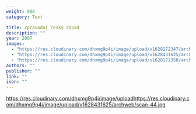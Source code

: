 ```yaml
---
weight: 900
category: Text

title: Zpravodaj český západ
description: ""
year: 2007
images:
  - "https://res.cloudinary.com/dhxmg9p4i/image/upload/v1628172347/archweb/scan-43.jpg"
  - "https://res.cloudinary.com/dhxmg9p4i/image/upload/v1628431625/archweb/scan-44.jpg"
  - "https://res.cloudinary.com/dhxmg9p4i/image/upload/v1628172350/archweb/scan-44-1.jpg"
authors: ""
publisher: ""
link: ""
isbn: ""
---
```


https://res.cloudinary.com/dhxmg9p4i/image/uploadhttps://res.cloudinary.com/dhxmg9p4i/image/upload/v1628431625/archweb/scan-44.jpg
